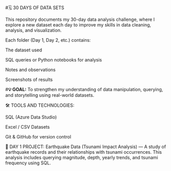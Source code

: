 #🗓️ 30 DAYS OF DATA SETS

This repository documents my 30-day data analysis challenge, where I explore a new dataset each day to improve my skills in data cleaning, analysis, and visualization.

Each folder (Day 1, Day 2, etc.) contains:

The dataset used

SQL queries or Python notebooks for analysis

Notes and observations

Screenshots of results

#**💡 GOAL:**
To strengthen my understanding of data manipulation, querying, and storytelling using real-world datasets.

🛠️ TOOLS AND TECHNOLOGIES:

SQL (Azure Data Studio)

Excel / CSV Datasets

Git & GitHub for version control

📅 DAY 1 PROJECT:
Earthquake Data (Tsunami Impact Analysis) — A study of earthquake records and their relationships with tsunami occurrences. This analysis includes querying magnitude, depth, yearly trends, and tsunami frequency using SQL.
